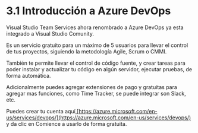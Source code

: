 # 3.1 Introducción a Azure DevOps

Visual Studio Team Services ahora renombrado a Azure DevOps ya esta integrado a Visual Studio Comunity.

Es un servicio gratuito para un máximo de 5 usuarios para llevar el control de tus proyectos, siguiendo la metodología Agile, Scrum o CMMI.

También te permite llevar el control de código fuente, y crear tareas para poder instalar y actualizar tu código en algún servidor, ejecutar pruebas, de forma automática.

Adicionalmente puedes agregar extensiones de pago y gratuitas para agregar mas funciones, como Time Tracker, se puede integrar son Slack, etc.

Puedes crear tu cuenta aquí[ ](https://azure.microsoft.com/en-us/services/devops/)[https://azure.microsoft.com/en-us/services/devops/](https://azure.microsoft.com/en-us/services/devops/) y da clic en Comience a usarlo de forma gratuita.





